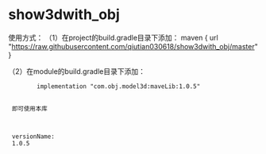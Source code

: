# show3dwith_obj

使用方式：
（1）在project的build.gradle目录下添加：
maven {
            url "https://raw.githubusercontent.com/qiutian030618/show3dwith_obj/master"
        }

 （2）在module的build.gradle目录下添加：

            implementation "com.obj.model3d:maveLib:1.0.5"


     即可使用本库



     versionName:
     1.0.5
